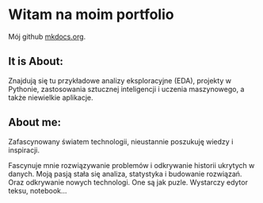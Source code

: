 # Witam na moim portfolio

Mój github [mkdocs.org](https://www.mkdocs.org).

## It is About:
Znajdują się tu przykładowe analizy eksploracyjne (EDA), projekty w Pythonie, zastosowania sztucznej inteligencji i uczenia maszynowego, a także niewielkie aplikacje.

## About me:
Zafascynowany światem technologii, nieustannie poszukuję wiedzy i inspiracji.

Fascynuje mnie rozwiązywanie problemów i odkrywanie historii ukrytych w danych. Moją pasją stała się analiza, statystyka i budowanie rozwiązań.<br>
Oraz odkrywanie nowych technologi. One są jak puzle. Wystarczy edytor teksu, notebook...

